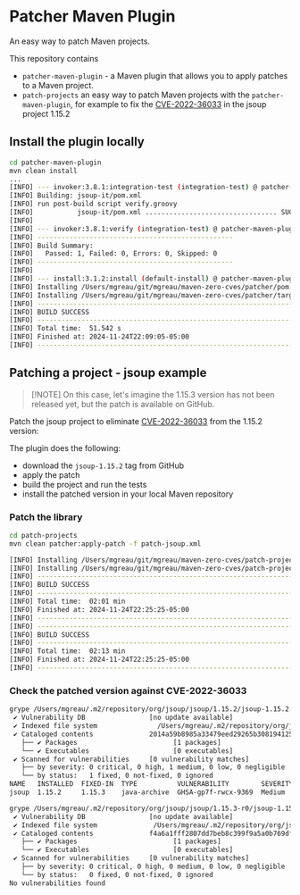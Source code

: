 # Patcher Maven Plugin

An easy way to patch Maven projects.

This repository contains
- `patcher-maven-plugin` - a Maven plugin that allows you to apply patches to a Maven project.
- `patch-projects` an easy way to patch Maven projects with the `patcher-maven-plugin`, for example to fix the [CVE-2022-36033](https://github.com/jhy/jsoup/security/advisories/GHSA-gp7f-rwcx-9369) in the jsoup project 1.15.2


## Install the plugin locally

```bash
cd patcher-maven-plugin
mvn clean install
...
[INFO] --- invoker:3.8.1:integration-test (integration-test) @ patcher-maven-plugin ---
[INFO] Building: jsoup-it/pom.xml
[INFO] run post-build script verify.groovy
[INFO]           jsoup-it/pom.xml ................................. SUCCESS (44.06 s)
[INFO]
[INFO] --- invoker:3.8.1:verify (integration-test) @ patcher-maven-plugin ---
[INFO] -------------------------------------------------
[INFO] Build Summary:
[INFO]   Passed: 1, Failed: 0, Errors: 0, Skipped: 0
[INFO] -------------------------------------------------
[INFO]
[INFO] --- install:3.1.2:install (default-install) @ patcher-maven-plugin ---
[INFO] Installing /Users/mgreau/git/mgreau/maven-zero-cves/patcher/pom.xml to /Users/mgreau/.m2/repository/com/mgreau/patcher-maven-plugin/0.1.0-SNAPSHOT/patcher-maven-plugin-0.1.0-SNAPSHOT.pom
[INFO] Installing /Users/mgreau/git/mgreau/maven-zero-cves/patcher/target/patcher-maven-plugin-0.1.0-SNAPSHOT.jar to /Users/mgreau/.m2/repository/com/mgreau/patcher-maven-plugin/0.1.0-SNAPSHOT/patcher-maven-plugin-0.1.0-SNAPSHOT.jar
[INFO] ------------------------------------------------------------------------
[INFO] BUILD SUCCESS
[INFO] ------------------------------------------------------------------------
[INFO] Total time:  51.542 s
[INFO] Finished at: 2024-11-24T22:09:05-05:00
[INFO] ------------------------------------------------------------------------
```

## Patching a project - jsoup example

> [!NOTE] On this case, let's imagine the 1.15.3 version has not been released yet, but the patch is available on GitHub.

Patch the jsoup project to eliminate [CVE-2022-36033](https://github.com/jhy/jsoup/security/advisories/GHSA-gp7f-rwcx-9369) from the 1.15.2 version:

The plugin does the following:
- download the `jsoup-1.15.2` tag from GitHub
- apply the patch
- build the project and run the tests
- install the patched version in your local Maven repository

### Patch the library

```bash
cd patch-projects
mvn clean patcher:apply-patch -f patch-jsoup.xml

[INFO] Installing /Users/mgreau/git/mgreau/maven-zero-cves/patch-projects/target/source-project/target/jsoup-1.15.3-r0-javadoc.jar to /Users/mgreau/.m2/repository/org/jsoup/jsoup/1.15.3-r0/jsoup-1.15.3-r0-javadoc.jar
[INFO] Installing /Users/mgreau/git/mgreau/maven-zero-cves/patch-projects/target/source-project/target/jsoup-1.15.3-r0-sources.jar to /Users/mgreau/.m2/repository/org/jsoup/jsoup/1.15.3-r0/jsoup-1.15.3-r0-sources.jar
[INFO] ------------------------------------------------------------------------
[INFO] BUILD SUCCESS
[INFO] ------------------------------------------------------------------------
[INFO] Total time:  02:01 min
[INFO] Finished at: 2024-11-24T22:25:25-05:00
[INFO] ------------------------------------------------------------------------
[INFO] ------------------------------------------------------------------------
[INFO] BUILD SUCCESS
[INFO] ------------------------------------------------------------------------
[INFO] Total time:  02:13 min
[INFO] Finished at: 2024-11-24T22:25:25-05:00
[INFO] ------------------------------------------------------------------------
```

### Check the patched version against CVE-2022-36033

```bash
grype /Users/mgreau/.m2/repository/org/jsoup/jsoup/1.15.2/jsoup-1.15.2.jar
 ✔ Vulnerability DB                [no update available]
 ✔ Indexed file system               /Users/mgreau/.m2/repository/org/jsoup/jsoup/1.15.2
 ✔ Cataloged contents              2014a59b8985a33479eed29265b308194125773fa33dd84f2f74e
   ├── ✔ Packages                        [1 packages]
   └── ✔ Executables                     [0 executables]
 ✔ Scanned for vulnerabilities     [0 vulnerability matches]
   ├── by severity: 0 critical, 0 high, 1 medium, 0 low, 0 negligible
   └── by status:   1 fixed, 0 not-fixed, 0 ignored
NAME   INSTALLED  FIXED-IN  TYPE          VULNERABILITY        SEVERITY
jsoup  1.15.2     1.15.3    java-archive  GHSA-gp7f-rwcx-9369  Medium
```

```bash
grype /Users/mgreau/.m2/repository/org/jsoup/jsoup/1.15.3-r0/jsoup-1.15.3-r0.jar
 ✔ Vulnerability DB                [no update available]
 ✔ Indexed file system              /Users/mgreau/.m2/repository/org/jsoup/jsoup/1.15.3-
 ✔ Cataloged contents              f4a6a1fff2807dd7beb8c399f9a5a0b769dfd95560956c76234b6
   ├── ✔ Packages                        [1 packages]
   └── ✔ Executables                     [0 executables]
 ✔ Scanned for vulnerabilities     [0 vulnerability matches]
   ├── by severity: 0 critical, 0 high, 0 medium, 0 low, 0 negligible
   └── by status:   0 fixed, 0 not-fixed, 0 ignored
No vulnerabilities found
```
